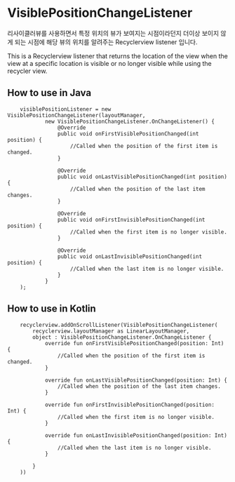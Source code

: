 # VisiblePositionChangeListener

리사이클러뷰를 사용하면서 특정 위치의 뷰가 보여지는 시점이라던지 더이상 보이지 않게 되는 시점에 해당 뷰의 위치를 알려주는 Recyclerview listener 입니다.


This is a Recyclerview listener that returns the location of the view when the view at a specific location is visible or no longer visible while using the recycler view.

## How to use in Java
        visiblePositionListener = new VisiblePositionChangeListener(layoutManager,
                new VisiblePositionChangeListener.OnChangeListener() {
                    @Override
                    public void onFirstVisiblePositionChanged(int position) {
                        //Called when the position of the first item is changed.
                    }

                    @Override
                    public void onLastVisiblePositionChanged(int position) {
                        //Called when the position of the last item changes.
                    }

                    @Override
                    public void onFirstInvisiblePositionChanged(int position) {
                        //Called when the first item is no longer visible.
                    }

                    @Override
                    public void onLastInvisiblePositionChanged(int position) {
                        //Called when the last item is no longer visible.
                    }
                }
        );
        
## How to use in Kotlin
        recyclerview.addOnScrollListener(VisiblePositionChangeListener(
            recyclerview.layoutManager as LinearLayoutManager,
            object : VisiblePositionChangeListener.OnChangeListener {
                override fun onFirstVisiblePositionChanged(position: Int) {
                    //Called when the position of the first item is changed.
                }

                override fun onLastVisiblePositionChanged(position: Int) {
                    //Called when the position of the last item changes.
                }

                override fun onFirstInvisiblePositionChanged(position: Int) {
                    //Called when the first item is no longer visible.
                }

                override fun onLastInvisiblePositionChanged(position: Int) {
                    //Called when the last item is no longer visible.
                }

            }
        ))
